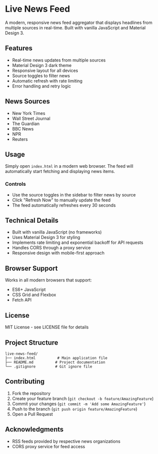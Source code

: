 # Live News Feed

A modern, responsive news feed aggregator that displays headlines from multiple sources in real-time. Built with vanilla JavaScript and Material Design 3.

## Features

- Real-time news updates from multiple sources
- Material Design 3 dark theme
- Responsive layout for all devices
- Source toggles to filter news
- Automatic refresh with rate limiting
- Error handling and retry logic

## News Sources

- New York Times
- Wall Street Journal
- The Guardian
- BBC News
- NPR
- Reuters

## Usage

Simply open `index.html` in a modern web browser. The feed will automatically start fetching and displaying news items.

### Controls

- Use the source toggles in the sidebar to filter news by source
- Click "Refresh Now" to manually update the feed
- The feed automatically refreshes every 30 seconds

## Technical Details

- Built with vanilla JavaScript (no frameworks)
- Uses Material Design 3 for styling
- Implements rate limiting and exponential backoff for API requests
- Handles CORS through a proxy service
- Responsive design with mobile-first approach

## Browser Support

Works in all modern browsers that support:
- ES6+ JavaScript
- CSS Grid and Flexbox
- Fetch API

## License

MIT License - see LICENSE file for details

## Project Structure

```
live-news-feed/
├── index.html          # Main application file
├── README.md          # Project documentation
└── .gitignore         # Git ignore file
```

## Contributing

1. Fork the repository
2. Create your feature branch (`git checkout -b feature/AmazingFeature`)
3. Commit your changes (`git commit -m 'Add some AmazingFeature'`)
4. Push to the branch (`git push origin feature/AmazingFeature`)
5. Open a Pull Request

## Acknowledgments

- RSS feeds provided by respective news organizations
- CORS proxy service for feed access 